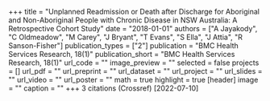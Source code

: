 +++
title = "Unplanned Readmission or Death after Discharge for Aboriginal and Non-Aboriginal People with Chronic Disease in NSW Australia: A Retrospective Cohort Study"
date = "2018-01-01"
authors = ["A Jayakody", "C Oldmeadow", "M Carey", "J Bryant", "T Evans", "S Ella", "J Attia", "R Sanson-Fisher"]
publication_types = ["2"]
publication = "BMC Health Services Research, 18(1)"
publication_short = "BMC Health Services Research, 18(1)"
url_code = ""
image_preview = ""
selected = false
projects = []
url_pdf = ""
url_preprint = ""
url_dataset = ""
url_project = ""
url_slides = ""
url_video = ""
url_poster = ""
math = true
highlight = true
[header]
image = ""
caption = ""
+++
3 citations (Crossref) [2022-07-10]
